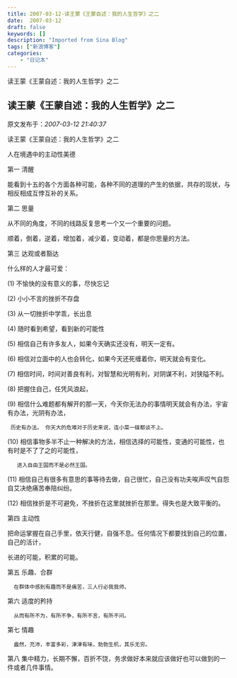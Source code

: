 ```yaml
---
title: 2007-03-12-读王蒙《王蒙自述：我的人生哲学》之二
date:  2007-03-12
draft: false
keywords: []
description: "Imported from Sina Blog"
tags: ["新浪博客"]
categories: 
    - "日记本"
---
```

读王蒙《王蒙自述：我的人生哲学》之二
## 读王蒙《王蒙自述：我的人生哲学》之二

 原文发布于：*2007-03-12 21:40:37*

读王蒙《王蒙自述：我的人生哲学》之二

人在境遇中的主动性美德

第一 清醒

   能看到十五的各个方面各种可能，各种不同的道理的产生的依据，共存的现状，与相反相成互悖互补的关系。

  

  

第二 思量

   从不同的角度，不同的线路反复思考一个又一个重要的问题。

   顺着，倒着，逆着，增加着，减少着，变动着，都是你思量的方法。

  

第三 达观或者豁达

   什么样的人才最可爱：

   (1) 不愉快的没有意义的事，尽快忘记

   (2) 小小不言的挫折不存盘

   (3) 从一切挫折中学乖，长出息

   (4) 随时看到希望，看到新的可能性

   (5) 相信自己有许多友人，如果今天确实还没有，明天一定有。

   (6) 相信对立面中的人也会转化，如果今天还死缠着你，明天就会有变化。

   (7) 相信时间，时间对善良有利，对智慧和光明有利，对阴谋不利，对狭隘不利。

   (8) 把握住自己，任凭风浪起，

   (9) 相信什么难题都有解开的那一天，今天你无法办的事情明天就会有办法，宇宙有办法，光阴有办法，

     历史有办法。 你天大的危难对于历史来说，连小菜一碟都谈不上。

    

   (10)
相信事物多半不止一种解决的方法，相信选择的可能性，变通的可能性，也有时是不了了之的可能性，

       进入自由王国而不是必然王国。

   (11)
相信自己有很多有意思的事等待去做，自己很忙，自己没有功夫唉声叹气自怨自艾决绝痛苦奉陪纠纷。

   (12) 相信挫折是不可避免，不挫折在这里就挫折在那里。得失也是大致平衡的。

第四 主动性

   把命运掌握在自己手里，依天行健，自强不息。任何情况下都要找到自己的位置，自己的活计，

   长进的可能，积累的可能。

   

第五  乐趣、合群

      在群体中感到有趣而不是痛苦，三人行必我我师。

第六  适度的矜持

      从而有所不为，有所不争，有所不言，有所不问。

      

第七 情趣

      盎然，充沛，丰富多彩，津津有味，勃勃生机，其乐无穷。

      

第八 集中精力，长期不懈，百折不饶，务求做好本来就应该做好也可以做到的一件或者几件事情。


